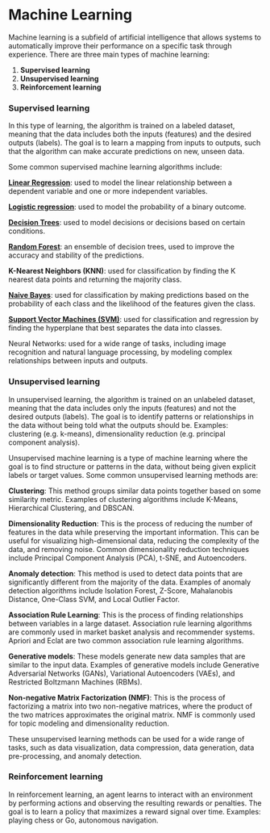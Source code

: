# Machine Learning
Machine learning is a subfield of artificial intelligence that allows systems to automatically improve their performance on a specific task through experience. There are three main types of machine learning:

1. **Supervised learning**
2. **Unsupervised learning**
3. **Reinforcement learning**

### **Supervised learning** 
In this type of learning, the algorithm is trained on a labeled dataset, meaning that the data includes both the inputs (features) and the desired outputs (labels). The goal is to learn a mapping from inputs to outputs, such that the algorithm can make accurate predictions on new, unseen data. 

Some common supervised machine learning algorithms include:

**[Linear Regression](/LinearRegression.md)**: used to model the linear relationship between a dependent variable and one or more independent variables.

**[Logistic regression](/LogisticRegression.md)**: used to model the probability of a binary outcome.

**[Decision Trees](/DecisionTrees.md)**: used to model decisions or decisions based on certain conditions.

**[Random Forest](/RandomForest.md)**: an ensemble of decision trees, used to improve the accuracy and stability of the predictions.

**K-Nearest Neighbors (KNN)**: used for classification by finding the K nearest data points and returning the majority class.

**[Naive Bayes](/NaiveBayes.md)**: used for classification by making predictions based on the probability of each class and the likelihood of the features given the class.

**[Support Vector Machines (SVM)](/SVM.md)**: used for classification and regression by finding the hyperplane that best separates the data into classes.

Neural Networks: used for a wide range of tasks, including image recognition and natural language processing, by modeling complex relationships between inputs and outputs.

### **Unsupervised learning**
In unsupervised learning, the algorithm is trained on an unlabeled dataset, meaning that the data includes only the inputs (features) and not the desired outputs (labels). The goal is to identify patterns or relationships in the data without being told what the outputs should be. Examples: clustering (e.g. k-means), dimensionality reduction (e.g. principal component analysis).

Unsupervised machine learning is a type of machine learning where the goal is to find structure or patterns in the data, without being given explicit labels or target values. Some common unsupervised learning methods are:

**Clustering**: This method groups similar data points together based on some similarity metric. Examples of clustering algorithms include K-Means, Hierarchical Clustering, and DBSCAN.

**Dimensionality Reduction**: This is the process of reducing the number of features in the data while preserving the important information. This can be useful for visualizing high-dimensional data, reducing the complexity of the data, and removing noise. Common dimensionality reduction techniques include Principal Component Analysis (PCA), t-SNE, and Autoencoders.

**Anomaly detection**: This method is used to detect data points that are significantly different from the majority of the data. Examples of anomaly detection algorithms include Isolation Forest, Z-Score, Mahalanobis Distance, One-Class SVM, and Local Outlier Factor.

**Association Rule Learning**: This is the process of finding relationships between variables in a large dataset. Association rule learning algorithms are commonly used in market basket analysis and recommender systems. Apriori and Eclat are two common association rule learning algorithms.

**Generative models**: These models generate new data samples that are similar to the input data. Examples of generative models include Generative Adversarial Networks (GANs), Variational Autoencoders (VAEs), and Restricted Boltzmann Machines (RBMs).

**Non-negative Matrix Factorization (NMF)**: This is the process of factorizing a matrix into two non-negative matrices, where the product of the two matrices approximates the original matrix. NMF is commonly used for topic modeling and dimensionality reduction.

These unsupervised learning methods can be used for a wide range of tasks, such as data visualization, data compression, data generation, data pre-processing, and anomaly detection.


### **Reinforcement learning**
In reinforcement learning, an agent learns to interact with an environment by performing actions and observing the resulting rewards or penalties. The goal is to learn a policy that maximizes a reward signal over time. Examples: playing chess or Go, autonomous navigation.
